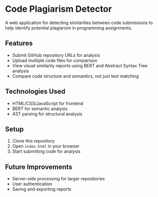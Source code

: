 # Code Plagiarism Detector

A web application for detecting similarities between code submissions to help identify potential plagiarism in programming assignments.

## Features

- Submit GitHub repository URLs for analysis
- Upload multiple code files for comparison
- View visual similarity reports using BERT and Abstract Syntax Tree analysis
- Compare code structure and semantics, not just text matching

## Technologies Used

- HTML/CSS/JavaScript for frontend
- BERT for semantic analysis
- AST parsing for structural analysis

## Setup

1. Clone this repository
2. Open `index.html` in your browser
3. Start submitting code for analysis

## Future Improvements

- Server-side processing for larger repositories
- User authentication
- Saving and exporting reports
